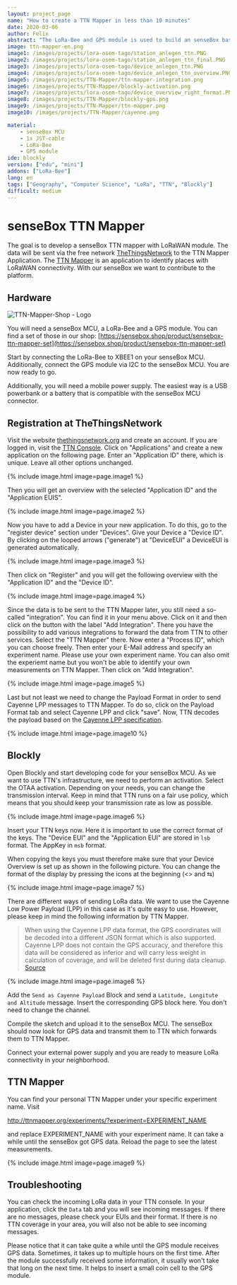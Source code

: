 ```yaml
---
layout: project_page
name: "How to create a TTN Mapper in less than 10 minutes"
date: 2020-03-06
author: Felix
abstract: "The LoRa-Bee and GPS module is used to build an senseBox based TTN Mapper"
image: ttn-mapper-en.png
image1: /images/projects/lora-osem-tago/station_anlegen_ttn.PNG
image2: /images/projects/lora-osem-tago/station_anlegen_ttn_final.PNG
image3: /images/projects/lora-osem-tago/device_anlegen_ttn.PNG
image4: /images/projects/lora-osem-tago/device_anlegen_ttn_overview.PNG
image5: /images/projects/TTN-Mapper/ttn-mapper-integration.png
image6: /images/projects/TTN-Mapper/blockly-activation.png
image7: /images/projects/lora-osem-tago/device_overview_right_format.PNG
image8: /images/projects/TTN-Mapper/blockly-gps.png
image9: /images/projects/TTN-Mapper/ttn-mapper.png
image10: /images/projects/TTN-Mapper/cayenne.png

material:
    - senseBox MCU
    - 1x JST-cable 
    - LoRa-Bee
    - GPS module
ide: blockly  
version: ["edu", "mini"]
addons: ["LoRa-Bee"]  
lang: en
tags: ["Geography", "Computer Science", "LoRa", "TTN", "Blockly"]
difficult: medium
---
```

# senseBox TTN Mapper

The goal is to develop a senseBox TTN mapper with LoRaWAN module. The data will be sent via the free network [TheThingsNetwork](https://www.thethingsnetwork.org/) to the TTN Mapper Application. The [TTN Mapper](http://ttnmapper.org/) is an application to identify places with LoRaWAN connectivity. With our senseBox we want to contribute to the platform.


## Hardware

<div class="row">
	<div class="post-image">
			<img src="https://sensebox.kaufen/api/public/uploads/1584028489927-TTN-Mapper.png" alt="TTN-Mapper-Shop - Logo" data-zoomable/>
	</div>
</div>

You will need a senseBox MCU, a LoRa-Bee and a GPS module. You can find a set of those in our shop: [https://sensebox.shop/product/sensebox-ttn-mapper-set](https://sensebox.shop/product/sensebox-ttn-mapper-set)

Start by connecting the LoRa-Bee to XBEE1 on your senseBox MCU. Additionally, connect the GPS module via I2C to the senseBox MCU. You are now ready to go.

Additionally, you will need a mobile power supply. The easiest way is a USB powerbank or a battery that is compatible with the senseBox MCU connector.

## Registration at TheThingsNetwork

Visit the website [thethingsnetwork.org](https://www.thethingsnetwork.org/) and create an account. If you are logged in, visit the [TTN Console](https://console.thethingsnetwork.org/). Click on  "Applications" and create a new application on the following page. Enter an "Application ID" there, which is unique. Leave all other options unchanged.

{% include image.html image=page.image1 %}

Then you will get an overview with the selected "Application ID" and the "Application EUIS". 

{% include image.html image=page.image2 %}

Now you have to add a Device in your new application. To do this, go to the "register device" section under "Devices". Give your Device a "Device ID". By clicking on the looped arrows ("generate") at "DeviceEUI" a DeviceEUI is generated automatically.

{% include image.html image=page.image3 %}

Then click on "Register" and you will get the following overview with the "Application ID" and the "Device ID".

{% include image.html image=page.image4 %}

Since the data is to be sent to the TTN Mapper later, you still need a so-called "integration". You can find it in your menu above. Click on it and then click on the button with the label "Add Integration". There you have the possibility to add various integrations to forward the data from TTN to other services. Select the "TTN Mapper" there. Now enter a "Process ID", which you can choose freely. Then enter your E-Mail address and specify an experiment name. Please use your own experiment name. You can also omit the experiemt name but you won't be able to identify your own measurements on TTN Mapper. Then click on "Add Integration".

{% include image.html image=page.image5 %}

Last but not least we need to change the Payload Format in order to send Cayenne LPP messages to TTN Mapper. To do so, click on the Payload Format tab and select Cayenne LPP and click "save". Now, TTN decodes the payload based on the [Cayenne LPP specification](https://developers.mydevices.com/cayenne/docs/lora/#lora-cayenne-low-power-payload).

{% include image.html image=page.image10 %}


## Blockly 

Open Blockly and start developing code for your senseBox MCU. As we want to use TTN's infrastructure, we need to perform an activation. Select the OTAA activation. Depending on your needs, you can change the transmission interval. Keep in mind that TTN runs on a fair use policy, which means that you should keep your transmission rate as low as possible. 

{% include image.html image=page.image6 %}

Insert your TTN keys now. Here it is important to use the correct format of the keys. The "Device EUI" and the "Application EUI" are stored in ``lsb`` format. The AppKey in ``msb`` format. 

When copying the keys you must therefore make sure that your Device Overview is set up as shown in the following picture. You can change the format of the display by pressing the icons at the beginning (<> and ⇆)

{% include image.html image=page.image7 %}

There are different ways of sending LoRa data. We want to use the Cayenne Low Power Payload (LPP) in this case as it's quite easy to use. However, please keep in mind the following information by TTN Mapper.

> When using the Cayenne LPP data format, the GPS coordinates will be decoded into a different JSON format which is also supported. Cayenne LPP does not contain the GPS accuracy, and therefore this data will be considered as inferior and will carry less weight in calculation of coverage, and will be deleted first during data cleanup. [Source](https://www.thethingsnetwork.org/docs/applications/ttnmapper/)

{% include image.html image=page.image8 %}

Add the `Send as Cayenne Payload` Block and send a `Latitude, Longitute and Altitude` message. Insert the corresponding GPS block here. You don't need to change the channel.

Compile the sketch and upload it to the senseBox MCU. The senseBox should now look for GPS data and transmit them to TTN which forwards them to TTN Mapper.

Connect your external power supply and you are ready to measure LoRa connectivity in your neighborhood.

## TTN Mapper

You can find your personal TTN Mapper under your specific experiment name. Visit

http://ttnmapper.org/experiments/?experiment=EXPERIMENT_NAME

and replace EXPERIMENT_NAME with your experiment name. It can take a while until the senseBox got GPS data. Reload the page to see the latest measurements.

{% include image.html image=page.image9 %}


## Troubleshooting

You can check the incoming LoRa data in your TTN console. In your application, click the `Data` tab and you will see incoming messages. If there are no messages, please check your EUIs and their format. If there is no TTN coverage in your area, you will also not be able to see incoming messages.

Please notice that it can take quite a while until the GPS module receives GPS data. Sometimes, it takes up to multiple hours on the first time. After the module successfully received some information, it usually won't take that long on the next time. It helps to insert a small coin cell to the GPS module.